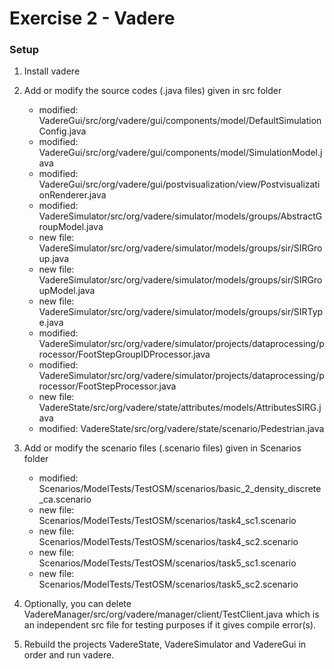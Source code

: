 # Exercise 2 - Vadere

### Setup

1. Install vadere

2. Add or modify the source codes (.java files) given in src folder
	- modified:   VadereGui/src/org/vadere/gui/components/model/DefaultSimulationConfig.java
	- modified:   VadereGui/src/org/vadere/gui/components/model/SimulationModel.java
	- modified:   VadereGui/src/org/vadere/gui/postvisualization/view/PostvisualizationRenderer.java
	- modified:   VadereSimulator/src/org/vadere/simulator/models/groups/AbstractGroupModel.java
	- new file:   VadereSimulator/src/org/vadere/simulator/models/groups/sir/SIRGroup.java
	- new file:   VadereSimulator/src/org/vadere/simulator/models/groups/sir/SIRGroupModel.java
	- new file:   VadereSimulator/src/org/vadere/simulator/models/groups/sir/SIRType.java
	- modified:   VadereSimulator/src/org/vadere/simulator/projects/dataprocessing/processor/FootStepGroupIDProcessor.java
	- modified:   VadereSimulator/src/org/vadere/simulator/projects/dataprocessing/processor/FootStepProcessor.java
	- new file:   VadereState/src/org/vadere/state/attributes/models/AttributesSIRG.java
	- modified:   VadereState/src/org/vadere/state/scenario/Pedestrian.java

3. Add or modify the scenario files (.scenario files) given in Scenarios folder
	- modified:   Scenarios/ModelTests/TestOSM/scenarios/basic_2_density_discrete_ca.scenario
	- new file:   Scenarios/ModelTests/TestOSM/scenarios/task4_sc1.scenario
	- new file:   Scenarios/ModelTests/TestOSM/scenarios/task4_sc2.scenario
	- new file:   Scenarios/ModelTests/TestOSM/scenarios/task5_sc1.scenario
	- new file:   Scenarios/ModelTests/TestOSM/scenarios/task5_sc2.scenario

4. Optionally, you can delete VadereManager/src/org/vadere/manager/client/TestClient.java which is an independent src file for testing purposes if it gives compile error(s).

5. Rebuild the projects VadereState, VadereSimulator and VadereGui in order and run vadere.
